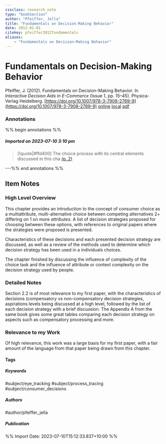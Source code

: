 ```yaml
---
cssclass: research_note
type: "bookSection"
author: "Pfeiffer, Jella"
title: "Fundamentals on Decision-Making Behavior"
date: 2012-01-01
citekey: pfeiffer2012fundamentals
aliases: 
    - "Fundamentals on Decision-Making Behavior"
---
```


# Fundamentals on Decision-Making Behavior

Pfeiffer, J. (2012). Fundamentals on Decision-Making Behavior. In _Interactive Decision Aids in E-Commerce_ (Issue 1, pp. 15–45). Physica-Verlag Heidelberg. [https://doi.org/10.1007/978-3-7908-2769-9](https://doi.org/10.1007/978-3-7908-2769-9)
[online](http://zotero.org/users/local/kZl3QdXV/items/67BMPMQA) [local](zotero://select/library/items/67BMPMQA) [pdf](file:///home/gjc216/Zotero/storage/TLBFKPD3/Pfeiffer%20-%202012%20-%20Interactive%20Decision%20Aids%20in%20E-Commerce.pdf)
 

 
### Annotations

%% begin annotations %%
##### Imported on 2023-07-10 3:10 pm
>[!quote|#ffd400]
>The choice process with its central elements discussed in this cha [(p. 2)](zotero://open-pdf/library/items/TLBFKPD3?page=2&annotation=U93X474M)

---%% end annotations %%

## Item Notes

### High Level Overview

This chapter provides an introduction to the concept of consumer choice
as a multiattribute, multi-alternative choice between competing
alternatives 2+ differing on 1 on more *attributes*. A list of decision
strategies proposed for choosing between these options, with references
to original papers where the strategies were proposed is presented.

Characteristics of these decisions and each presented decision strategy
are discussed, as well as a review of the methods used to determine
which decision strategy has been used in a individuals choices.

The chapter finished by discussing the influence of complexity of the
choice task and the influence of attribute or context complexity on the
decision strategy used by people.

### Detailed Notes

Section 2.2 is of most relevance to my first paper, with the
characteristics of decisions (compensatory vs non-compensatory decision
strategies, aspirations levels being discussed at a high level, followed
by the list of each decision strategy with a brief discussion. The
Appendix A from the same book gives some great tables comparing each
decision strategy on aspects such as compensatory processing and more.

### Relevance to my Work

Of high relevance, this work was a large basis for my first paper, with
a fair amount of the language from that paper being drawn from this
chapter.

#### Tags

##### Keywords

#subject/eye_tracking #subject/process_tracing #subject/consumer_decisions

##### Authors

#author/pfeiffer_jella

##### Publication




%% Import Date: 2023-07-10T15:12:33.837+10:00 %%
